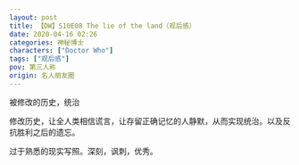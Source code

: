 ```yaml
---
layout: post
title: 【DW】S10E08 The lie of the land（观后感）
date: 2020-04-16 02:26
categories: 神秘博士
characters: ["Doctor Who"]
tags: ["观后感"]
pov: 第三人称
origin: 名人朋友圈
---
```


被修改的历史，统治

修改历史，让全人类相信谎言，让存留正确记忆的人静默，从而实现统治。以及反抗胜利之后的遗忘。

过于熟悉的现实写照。深刻，讽刺，优秀。
